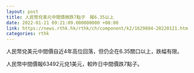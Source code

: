 ```yaml
---
layout: post
title: 人民幣兌美元中間價微跌7點子　報6.35以上
date: 2022-01-21 09:21:09.000000000 +08:00
link: https://news.rthk.hk/rthk/ch/component/k2/1629884-20220121.htm
categories: rthk
---
```


人民幣兌美元中間價自近4年高位回落，但仍企在6.35關口以上，跌幅有限。

人民幣中間價報63492元兌1美元，較昨日中間價跌7點子。
